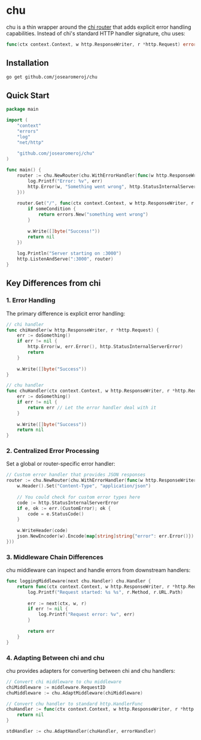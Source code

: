 # chu

chu is a thin wrapper around the [chi router](https://github.com/go-chi/chi) that adds explicit error handling capabilities. Instead of chi's standard HTTP handler signature, chu uses:

```go
func(ctx context.Context, w http.ResponseWriter, r *http.Request) error
```

## Installation

```bash
go get github.com/josearomeroj/chu
```

## Quick Start

```go
package main

import (
    "context"
    "errors"
    "log"
    "net/http"
    
    "github.com/josearomeroj/chu"
)

func main() {
    router := chu.NewRouter(chu.WithErrorHandler(func(w http.ResponseWriter, r *http.Request, err error) {
        log.Printf("Error: %v", err)
        http.Error(w, "Something went wrong", http.StatusInternalServerError)
    }))
    
    router.Get("/", func(ctx context.Context, w http.ResponseWriter, r *http.Request) error {
        if someCondition {
            return errors.New("something went wrong")
        }
        
        w.Write([]byte("Success!"))
        return nil
    })
    
    log.Println("Server starting on :3000")
    http.ListenAndServe(":3000", router)
}
```

## Key Differences from chi

### 1. Error Handling

The primary difference is explicit error handling:

```go
// chi handler
func chiHandler(w http.ResponseWriter, r *http.Request) {
    err := doSomething()
    if err != nil {
        http.Error(w, err.Error(), http.StatusInternalServerError)
        return
    }
	
    w.Write([]byte("Success"))
}

// chu handler
func chuHandler(ctx context.Context, w http.ResponseWriter, r *http.Request) error {
    err := doSomething()
    if err != nil {
        return err // Let the error handler deal with it
    }
	
    w.Write([]byte("Success"))
    return nil
}
```

### 2. Centralized Error Processing

Set a global or router-specific error handler:

```go
// Custom error handler that provides JSON responses
router := chu.NewRouter(chu.WithErrorHandler(func(w http.ResponseWriter, r *http.Request, err error) {
    w.Header().Set("Content-Type", "application/json")
    
    // You could check for custom error types here
    code := http.StatusInternalServerError
    if e, ok := err.(CustomError); ok {
        code = e.StatusCode()
    }
    
    w.WriteHeader(code)
    json.NewEncoder(w).Encode(map[string]string{"error": err.Error()})
}))
```

### 3. Middleware Chain Differences

chu middleware can inspect and handle errors from downstream handlers:

```go
func loggingMiddleware(next chu.Handler) chu.Handler {
    return func(ctx context.Context, w http.ResponseWriter, r *http.Request) error {
        log.Printf("Request started: %s %s", r.Method, r.URL.Path)
        
		err := next(ctx, w, r)
        if err != nil {
            log.Printf("Request error: %v", err)
        }
		
        return err 
    }
}
```

### 4. Adapting Between chi and chu

chu provides adapters for converting between chi and chu handlers:

```go
// Convert chi middleware to chu middleware
chiMiddleware := middleware.RequestID
chuMiddleware := chu.AdaptMiddleware(chiMiddleware)

// Convert chu handler to standard http.HandlerFunc
chuHandler := func(ctx context.Context, w http.ResponseWriter, r *http.Request) error {
    return nil
}

stdHandler := chu.AdaptHandler(chuHandler, errorHandler)
```
